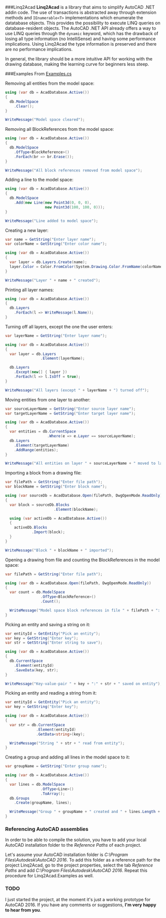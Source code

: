 ###Linq2Acad
**Linq2Acad** is a library that aims to simplify AutoCAD .NET addin code. The use of transactions is abstracted away through extension methods and ```IEnumerable<T>``` implementations which enumerate the datatabase objects. This provides the possibility to execute LINQ queries on database-resident objects. The AutoCAD .NET API already offers a way to use LINQ queries through the ```dynamic``` keyword, which has the drawback of losing all type information (no IntelliSense) and having some performance implications. Using Linq2Acad the type information is preserved and there are no performance implications.

In general, the library should be a more intuitive API for working with the drawing database, making the learning curve for beginners less steep.

###Examples
From [Examples.cs](https://github.com/wtertinek/Linq2Acad/blob/master/Linq2Acad.Examples/Examples.cs)

Removing all entities from the model space:

```c#
using (var db = AcadDatabase.Active())
{
  db.ModelSpace
    .Clear();
}

WriteMessage("Model space cleared");
```

Removing all BlockReferences from the model space:

```c#
using (var db = AcadDatabase.Active())
{
  db.ModelSpace
    .OfType<BlockReference>()
    .ForEach(br => br.Erase());
}

WriteMessage("All block references removed from model space");
```

Adding a line to the model space:

```c#
using (var db = AcadDatabase.Active())
{
  db.ModelSpace
    .Add(new Line(new Point3d(0, 0, 0),
                  new Point3d(100, 100, 0)));
}

WriteMessage("Line added to model space");
```

Creating a new layer:

```c#
var name = GetString("Enter layer name");
var colorName = GetString("Enter color name");

using (var db = AcadDatabase.Active())
{
  var layer = db.Layers.Create(name);
  layer.Color = Color.FromColor(System.Drawing.Color.FromName(colorName));
}

WriteMessage("Layer " + name + " created");
```

Printing all layer names:

```c#
using (var db = AcadDatabase.Active())
{
  db.Layers
    .ForEach(l => WriteMessage(l.Name));
}
```

Turning off all layers, except the one the user enters:

```c#
var layerName = GetString("Enter layer name");

using (var db = AcadDatabase.Active())
{
  var layer = db.Layers
                .Element(layerName);

  db.Layers
    .Except(new[] { layer })
    .ForEach(l => l.IsOff = true);
}

WriteMessage("All layers (except " + layerName + ") turned off");
```

Moving entities from one layer to another:

```c#
var sourceLayerName = GetString("Enter source layer name");
var targetLayerName = GetString("Enter target layer name");

using (var db = AcadDatabase.Active())
{
  var entities = db.CurrentSpace
                   .Where(e => e.Layer == sourceLayerName);
  db.Layers
    .Element(targetLayerName)
    .AddRange(entities);
}

WriteMessage("All entities on layer " + sourceLayerName + " moved to layer " + targetLayerName);
```

Importing a block from a drawing file:

```c#
var filePath = GetString("Enter file path");
var blockName = GetString("Enter block name");

using (var sourceDb = AcadDatabase.Open(filePath, DwgOpenMode.ReadOnly))
{
  var block = sourceDb.Blocks
                      .Element(blockName);

  using (var activeDb = AcadDatabase.Active())
  {
    activeDb.Blocks
            .Import(block);
  }
}

WriteMessage("Block " + blockName + " imported");
```

Opening a drawing from file and counting the BlockReferences in the model space:

```c#
var filePath = GetString("Enter file path");

using (var db = AcadDatabase.Open(filePath, DwgOpenMode.ReadOnly))
{
  var count = db.ModelSpace
                .OfType<BlockReference>()
                .Count();

  WriteMessage("Model space block references in file " + filePath + ": " + count);
}
```

Picking an entity and saving a string on it:

```c#
var entityId = GetEntity("Pick an entity");
var key = GetString("Enter key");
var str = GetString("Enter string to save");

using (var db = AcadDatabase.Active())
{
  db.CurrentSpace
    .Element(entityId)
    .SaveData(key, str);
}

WriteMessage("Key-value-pair " + key + ":" + str + " saved on entity");
```

Picking an entity and reading a string from it:

```c#
var entityId = GetEntity("Pick an entity");
var key = GetString("Enter key");

using (var db = AcadDatabase.Active())
{
  var str = db.CurrentSpace
              .Element(entityId)
              .GetData<string>(key);

  WriteMessage("String " + str + " read from entity");
}
```

Creating a group and adding all lines in the model space to it:

```c#
var groupName = GetString("Enter group name");

using (var db = AcadDatabase.Active())
{
  var lines = db.ModelSpace
                .OfType<Line>()
                .ToArray();
  db.Groups
    .Create(groupName, lines);

  WriteMessage("Group " + groupName + " created and " + lines.Length + " entities added");
}
```

### Referencing AutoCAD assemblies
In order to be able to compile the solution, you have to add your local AutoCAD installation folder to the *Reference Paths* of each project.

Let's assume your AutoCAD installation folder is *C:\Program Files\Autodesk\AutoCAD 2016*. To add this folder as a reference path for the project Linq2Acad, go to the project properties, select the tab *Reference Paths* and add *C:\Program Files\Autodesk\AutoCAD 2016*. Repeat this procedure for Linq2Acad.Examples as well.

### TODO
I just started the project, at the moment it's just a working prototype for AutoCAD 2016. If you have any comments or suggestions, **I'm very happy to hear from you**.